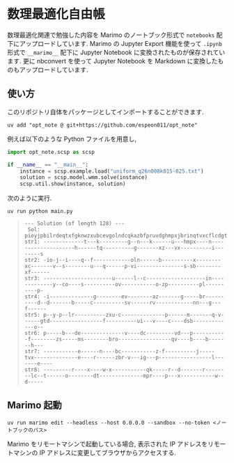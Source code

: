 # 数理最適化自由帳

数理最適化関連で勉強した内容を Marimo のノートブック形式で `notebooks` 配下にアップロードしています. 
Marimo の Jupyter Export 機能を使って `.ipynb` 形式で `__marimo__` 配下に Jupyter Notebook に変換されたものが保存されています. 
更に nbconvert を使って Jupyter Notebook を Markdown に変換したものもアップロードしています. 

## 使い方

このリポジトリ自体をパッケージとしてインポートすることができます. 

```shell
uv add "opt_note @ git+https://github.com/espeon011/opt_note"
```

例えば以下のような Python ファイルを用意し, 

```python
import opt_note.scsp as scsp

if __name__ == "__main__":
    instance = scsp.example.load("uniform_q26n008k015-025.txt")
    solution = scsp.model.wmm.solve(instance)
    scsp.util.show(instance, solution)
```

次のように実行. 

```shell
uv run python main.py
```

> ```
> --- Solution (of length 128) ---
>  Sol: pioyjpbilrdeqtxfgknwzxubcevgolndcqkazbfpruvdghmpxjbrinqtvxcflcdgtdvyzscoebhmsrucdtqfzbrovpsviguimprvoxzpcqvxsdsbnnplbgiwxfdehops
> str1: -------------t---k---------g--n---k------u---hmpx----n--------------------h------tq----------g-------xz---vx----------i--------s
> str2: -io-j--i----q--f------------oln------b----------x--------xc-------v--s--------u---q------p-vi---------------s-sb--------xf------
> str3: ----------------------u------l--c-------------------in-------------y--co----s----------ov-----------o-zp----------pl----------p-
> str4: -i--------------g--------ev--------az-------g-----br----------d--d-------b-----c----------sv------rv------------nn---g---f------
> str5: p--y-p--lr----------zxu-c--------------p------m-------q-v------gtd-----------------f----------ui---v----c----dsb-------------o--
> str6: p-----b---de--------------v----dc---------vd---p-----------f--------zs-----ms--------bro-----------------qv----b----b-------h---
> str7: -----------e------n----bc-----------z-f----------j-----tvx--------------e----r------zbr-v---ig---p-----------------l-------e----
> str8: ---------r----x----w-x-----------qk-----r--d-------r--------lc--t------o--------dt--------------mpr----p---x-----------w--d-----
> ```

## Marimo 起動

```shell
uv run marimo edit --headless --host 0.0.0.0 --sandbox --no-token <ノートブックのパス>
```

Marimo をリモートマシンで起動している場合,
表示された IP アドレスをリモートマシンの IP アドレスに変更してブラウザからアクセスする. 
